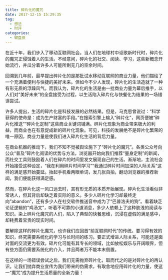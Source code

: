 ```yaml
---
title: 碎片化的魔咒
date: 2017-12-15 15:29:35
tag:
  - 想法
  - 时评
categories:
  - 键盘侠
---
```

在近十年，我们步入了移动互联网社会。当人们在地球村中讴歌新时代时，碎片化的魔咒正侵蚀着人的生活。不经意间，碎片化的社交、阅读、学习，这些新概念开始流行，并瓜分着许多人可能所剩无几的空余时间。

回溯到几年前，最早提出碎片化的是那批试水移动互联网的商业力量，他们描绘了一个充满着便利与快捷的美好未来。但如今不少人发现，碎片化的生活造就了一种有形无质的浮躁风气。而我认为，碎片化的生活是由一批商业力量为幕后推手，以人们对“美好未来”的全盘接受为过程，以生活陷入碎片化与快餐化为结果的一场错误尝试。

许多人提出，生活的碎片化是科技发展的必然结果。但是，马克思曾说过：“科学获得的使命是：成为生产财富的手段。”在搜索引擎上输入“碎片化”，网页便被“碎片化推送”“碎片化定制”这些商业关键词铺满。碎片化现象为商业带来极大的利益，而商业也在有意促成新的碎片化现象。可见，科技的发展绝不是碎片化繁荣的唯一原因，商业力量是使我们进入碎片化生活的背后力量。
<!-- more -->
在商业机器的推动下，我们不知不觉被舆论施下了“碎片化的魔咒”。各类公众号向公众“普及”碎片化阅读的优势与方法，浏览器开始向我们推荐“量身定制”的新闻，而社交工具则鼓励着人们在碎片的时间里发文展现自己的生活。渐渐地，主流社会开始接受这种设定，“我在利用碎片时间学习”“我通过碎片时间加深的人际关系”这样的满足感开始蔓延。抬起手机看两眼单词，发几张自拍，翻动浏览器的推荐新闻，我们便能获得满足感。

然而，在碎片化这一风口远去时，其有形无质的本质开始展现。碎片化生活看似非常诱人，但其背后却缺乏着实际的意义。多少人碎片化学习却最终走向”abandon”，还有多少人在社交软件推送音中成为了“巴普洛夫的狗”。看着缺乏论证逻辑的“鸡汤文”，听着不可靠的小道消息，多少人依赖上了这种肤浅的阅读与知识。染上碎片化魔咒的人们，陷入了典型的快餐思维，沉浸在虚假的满足感中，却耗费着宝贵的现实时间。

要解除这样的碎片化魔咒，也许我们应回首“前互联网时代”的传统。要习得有效的知识，终究需要系统化的学习与长时间的练习。要正式增进人际关系，可能还是面对面的交流更为有效。碎片化可能有其专长的领域，比如放松娱乐与开阔眼界，但有些方面仍需要系统化的介入，并且两者万不能本末倒置。


在这样的一场错误尝试之后，我们无需抛弃碎片化，取而代之的是对碎片化的再认识。让我们抛弃商业宣传为我们带来的伪需求，有取舍地应用碎片化的力量，使这一“魔咒”成为提升生活质量的全新力量！
